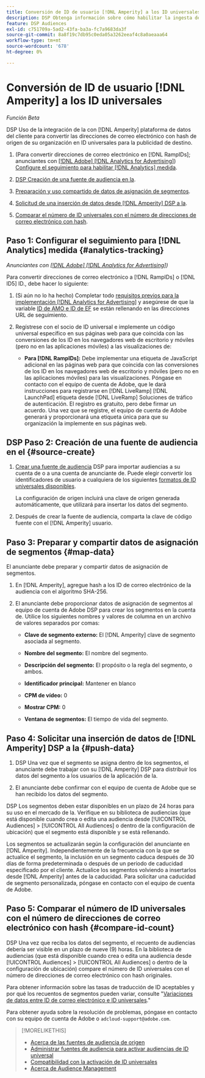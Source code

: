 ```yaml
---
title: Conversión de ID de usuario [!DNL Amperity] a los ID universales
description: DSP Obtenga información sobre cómo habilitar la ingesta de datos en el sitio web de [!DNL Amperity] segmentos de origen.
feature: DSP Audiences
exl-id: c751709a-5ad2-43fa-ba3a-fc7a9683da3f
source-git-commit: 8a8f19c7db95c0eda05a3262eeaf4c8a0aeaaa64
workflow-type: tm+mt
source-wordcount: '678'
ht-degree: 0%

---
```


# Conversión de ID de usuario [!DNL Amperity] a los ID universales

*Función Beta*

DSP Uso de la integración de la con [!DNL Amperity] plataforma de datos del cliente para convertir las direcciones de correo electrónico con hash de origen de su organización en ID universales para la publicidad de destino.

1. (Para convertir direcciones de correo electrónico en [!DNL RampIDs]<!-- or [!DNL ID5] IDs -->; anunciantes con [[!DNL Adobe] [!DNL Analytics for Advertising]](/help/integrations/analytics/overview.md)) [Configure el seguimiento para habilitar [!DNL Analytics] medida](#analytics-tracking).

1. [DSP Creación de una fuente de audiencia en la](#source-create).

1. [Preparación y uso compartido de datos de asignación de segmentos](#map-data).

1. [Solicitud de una inserción de datos desde [!DNL Amperity] DSP a la](#push-data).

1. [Comparar el número de ID universales con el número de direcciones de correo electrónico con hash](#compare-id-count).

## Paso 1: Configurar el seguimiento para [!DNL Analytics] medida {#analytics-tracking}

*Anunciantes con [[!DNL Adobe] [!DNL Analytics for Advertising]](/help/integrations/analytics/overview.md))*

Para convertir direcciones de correo electrónico a [!DNL RampIDs] o [!DNL ID5] ID., debe hacer lo siguiente:

1. (Si aún no lo ha hecho) Completar todo [requisitos previos para la implementación [!DNL Analytics for Advertising]](/help/integrations/analytics/prerequisites.md) y asegúrese de que la variable [ID de AMO e ID de EF](/help/integrations/analytics/ids.md) se están rellenando en las direcciones URL de seguimiento.

1. Regístrese con el socio de ID universal e implemente un código universal específico en sus páginas web para que coincida con las conversiones de los ID en los navegadores web de escritorio y móviles (pero no en las aplicaciones móviles) a las visualizaciones de:

   * **Para [!DNL RampIDs]:** Debe implementar una etiqueta de JavaScript adicional en las páginas web para que coincida con las conversiones de los ID en los navegadores web de escritorio y móviles (pero no en las aplicaciones móviles) para las visualizaciones. Póngase en contacto con el equipo de cuenta de Adobe, que le dará instrucciones para registrarse en [!DNL LiveRamp] [!DNL LaunchPad] etiqueta desde [!DNL LiveRamp] Soluciones de tráfico de autenticación. El registro es gratuito, pero debe firmar un acuerdo. Una vez que se registre, el equipo de cuenta de Adobe generará y proporcionará una etiqueta única para que su organización la implemente en sus páginas web.

## DSP Paso 2: Creación de una fuente de audiencia en el {#source-create}

1. [Crear una fuente de audiencia](source-manage.md) DSP para importar audiencias a su cuenta de o a una cuenta de anunciante de. Puede elegir convertir los identificadores de usuario a cualquiera de los siguientes [formatos de ID universales disponibles](source-about.md).

   La configuración de origen incluirá una clave de origen generada automáticamente, que utilizará para insertar los datos del segmento.

1. Después de crear la fuente de audiencia, comparta la clave de código fuente con el [!DNL Amperity] usuario.

## Paso 3: Preparar y compartir datos de asignación de segmentos {#map-data}

El anunciante debe preparar y compartir datos de asignación de segmentos.

1. En [!DNL Amperity], agregue hash a los ID de correo electrónico de la audiencia con el algoritmo SHA-256.

1. El anunciante debe proporcionar datos de asignación de segmentos al equipo de cuenta de Adobe DSP para crear los segmentos en la cuenta de. Utilice los siguientes nombres y valores de columna en un archivo de valores separados por comas:

   * **Clave de segmento externo:** El [!DNL Amperity] clave de segmento asociada al segmento.

   * **Nombre del segmento:** El nombre del segmento.

   * **Descripción del segmento:** El propósito o la regla del segmento, o ambos.

   * **Identificador principal:** Mantener en blanco

   * **CPM de vídeo:** 0

   * **Mostrar CPM:** 0

   * **Ventana de segmentos:** El tiempo de vida del segmento.

## Paso 4: Solicitar una inserción de datos de [!DNL Amperity] DSP a la {#push-data}

1. DSP Una vez que el segmento se asigna dentro de los segmentos, el anunciante debe trabajar con su [!DNL Amperity] DSP para distribuir los datos del segmento a los usuarios de la aplicación de la.

1. El anunciante debe confirmar con el equipo de cuenta de Adobe que se han recibido los datos del segmento.

DSP Los segmentos deben estar disponibles en un plazo de 24 horas para su uso en el mercado de la. Verifique en su biblioteca de audiencias (que está disponible cuando crea o edita una audiencia desde [!UICONTROL Audiences] > [!UICONTROL All Audiences] o dentro de la configuración de ubicación) que el segmento está disponible y se está rellenando.

Los segmentos se actualizarán según la configuración del anunciante en [!DNL Amperity]. Independientemente de la frecuencia con la que se actualice el segmento, la inclusión en un segmento caduca después de 30 días de forma predeterminada o después de un periodo de caducidad especificado por el cliente. Actualice los segmentos volviendo a insertarlos desde [!DNL Amperity] antes de la caducidad. Para solicitar una caducidad de segmento personalizada, póngase en contacto con el equipo de cuenta de Adobe.

## Paso 5: Comparar el número de ID universales con el número de direcciones de correo electrónico con hash {#compare-id-count}

DSP Una vez que reciba los datos del segmento, el recuento de audiencias debería ser visible en un plazo de nueve (9) horas. En la biblioteca de audiencias (que está disponible cuando crea o edita una audiencia desde [!UICONTROL Audiences] > [!UICONTROL All Audiences] o dentro de la configuración de ubicación) compare el número de ID universales con el número de direcciones de correo electrónico con hash originales.

Para obtener información sobre las tasas de traducción de ID aceptables y por qué los recuentos de segmentos pueden variar, consulte &quot;[Variaciones de datos entre ID de correo electrónico e ID universales](#universal-ids-data-variances).&quot;

Para obtener ayuda sobre la resolución de problemas, póngase en contacto con su equipo de cuenta de Adobe o `adcloud-support@adobe.com`.

>[!MORELIKETHIS]
>
>* [Acerca de las fuentes de audiencia de origen](/help/dsp/audiences/sources/source-about.md)
>* [Administrar fuentes de audiencia para activar audiencias de ID universal](source-manage.md)
>* [Compatibilidad con la activación de ID universales](/help/dsp/audiences/universal-ids.md)
>* [Acerca de Audience Management](/help/dsp/audiences/audience-about.md)
